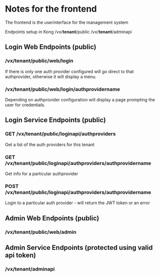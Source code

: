 # Notes for the frontend

The frontend is the userinterface for the management system

Endpoints setup in Kong
/vx/__tenant__/public
/vx/__tenant__/adminapi

## Login Web Endpoints (public)

### /vx/__tenant__/public/web/login

If there is only one auth provider configured will go direct to that authprovider, otherwise it will display a menu.

### /vx/__tenant__/public/web/login/__authprovidername__

Depending on authprovider configuration will display a page prompting the user for credentials.


## Login Service Endpoints (public)

### GET /vx/__tenant__/public/loginapi/authproviders

Get a list of the auth providers for this tenant

### GET /vx/__tenant__/public/loginapi/authproviders/__authprovidername__

Get info for a particular authprovider

### POST /vx/__tenant__/public/loginapi/authproviders/__authprovidername__

Login to a particular auth provider - will return the JWT token or an error

## Admin Web Endpoints (public)

### /vx/__tenant__/public/web/admin

## Admin Service Endpoints (protected using valid api token)

### /vx/__tenant__/adminapi

